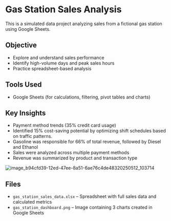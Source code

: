 # Gas Station Sales Analysis

This is a simulated data project analyzing sales from a fictional gas station using Google Sheets.

## Objective

- Explore and understand sales performance
- Identify high-volume days and peak sales hours
- Practice spreadsheet-based analysis

## Tools Used

- Google Sheets (for calculations, filtering, pivot tables and charts)

## Key Insights

- Payment method trends (35% credit card usage)
- Identified 15% cost-saving potential by optimizing shift schedules based on traffic patterns.
- Gasoline was responsible for 66% of total revenue, followed by Diesel and Ethanol
- Sales were analyzed across multiple payment methods
- Revenue was summarized by product and transaction type


![image_b94cfd39-12ed-47ee-8a51-6ae76c4de48320250512_103714](https://github.com/user-attachments/assets/985dc538-eca8-4ab7-b4a9-0abb102489be)


## Files

- `gas_station_sales_data.xlsx` – Spreadsheet with full sales data and calculated metrics  
- `gas_station_dashboard.png` – Image containing 3 charts created in Google Sheets
